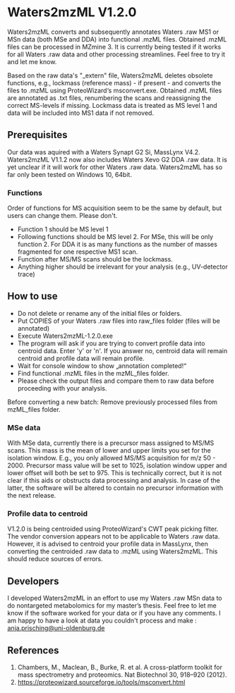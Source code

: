 # Waters2mzML V1.2.0

Waters2mzML converts and subsequently annotates Waters .raw MS1 or MSn data (both MSe and DDA) into functional .mzML files. Obtained .mzML files can be processed in MZmine 3. It is currently being tested if it works for all Waters .raw data and other processing streamlines. Feel free to try it and let me know.

Based on the raw data's "_extern" file, Waters2mzML deletes obsolete functions, e.g., lockmass (reference mass) - if present - and converts the files to .mzML using ProteoWizard‘s msconvert.exe. Obtained .mzML files are annotated as .txt files, renumbering the scans and reassigning the correct MS-levels if missing.
Lockmass data is treated as MS level 1 and data will be included into MS1 data if not removed.

## Prerequisites
Our data was aquired with a Waters Synapt G2 Si, MassLynx V4.2. Waters2mzML V1.1.2 now also includes Waters Xevo G2 DDA .raw data.
It is yet unclear if it will work for other Waters .raw data.
Waters2mzML has so far only been tested on Windows 10, 64bit.

### Functions
Order of functions for MS acquisition seem to be the same by default, but users can change them. Please don't.
- Function 1 should be MS level 1
- Following functions should be MS level 2. For MSe, this will be only function 2. For DDA it is as many functions as the number of masses fragmented for one respective MS1 scan.
- Function after MS/MS scans should be the lockmass.
- Anything higher should be irrelevant for your analysis (e.g., UV-detector trace)

## How to use
-	Do not delete or rename any of the initial files or folders.
-	Put COPIES of your Waters .raw files into raw_files folder (files will be annotated)
-	Execute Waters2mzML-1.2.0.exe
- The program will ask if you are trying to convert profile data into centroid data. Enter 'y' or 'n'.
  If you answer no, centroid data will remain centroid and profile data will remain profile.
-	Wait for console window to show „annotation completed!“
-	Find functional .mzML files in the mzML_files folder.
- Please check the output files and compare them to raw data before proceeding with your analysis. 

Before converting a new batch: Remove previously processed files from mzML_files folder.

### MSe data

With MSe data, currently there is a precursor mass assigned to MS/MS scans. This mass is the mean of lower and upper limits you set for the isolation window. E.g., you only allowed MS/MS acquisition for m/z 50 - 2000. Precursor mass value will be set to 1025, isolation window upper and lower offset will both be set to 975.
This is technically correct, but it is not clear if this aids or obstructs data processing and analysis. In case of the latter, the software will be altered to contain no precursor information with the next release.

### Profile data to centroid

V1.2.0 is being centroided using ProteoWizard's CWT peak picking filter. The vendor conversion appears not to be applicable to Waters .raw data.
However, it is advised to centroid your profile data in MassLynx, then converting the centroided .raw data to .mzML using Waters2mzML. This should reduce sources of errors.


## Developers

I developed Waters2mzML in an effort to use my Waters .raw MSn data to do nontargeted metabolomics for my master’s thesis. Feel free to let me know if the software worked for your data or if you have any comments. I am happy to have a look at data you couldn't process and make :
anja.prisching@uni-oldenburg.de


## References

1.	Chambers, M., Maclean, B., Burke, R. et al. A cross-platform toolkit for mass spectrometry and proteomics. Nat Biotechnol 30, 918–920 (2012).
2.	https://proteowizard.sourceforge.io/tools/msconvert.html  
